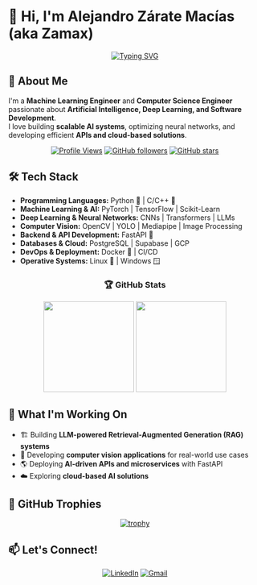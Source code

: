 # 👋 Hi, I'm Alejandro Zárate Macías (aka Zamax)  

<div align="center">
  
[![Typing SVG](https://readme-typing-svg.herokuapp.com?font=Fira+Code&pause=1000&color=2196F3&center=true&vCenter=true&width=435&lines=Machine+Learning+Engineer;AI+%26+Deep+Learning+Enthusiast;Software+Developer;Always+learning+new+things)](https://git.io/typing-svg)

</div>

## 🚀 About Me  
I'm a **Machine Learning Engineer** and **Computer Science Engineer** passionate about **Artificial Intelligence, Deep Learning, and Software Development**.  
I love building **scalable AI systems**, optimizing neural networks, and developing efficient **APIs and cloud-based solutions**.  

<div align="center">

[![Profile Views](https://komarev.com/ghpvc/?username=zamax14&color=blueviolet&style=flat-square)](https://github.com/zamax14)
[![GitHub followers](https://img.shields.io/github/followers/zamax14?label=Followers&style=social)](https://github.com/zamax14)
[![GitHub stars](https://img.shields.io/github/stars/zamax14?label=Stars&style=social)](https://github.com/zamax14)

</div>

## 🛠️ Tech Stack  
- **Programming Languages:** Python 🐍 | C/C++ 🔧  
- **Machine Learning & AI:** PyTorch | TensorFlow | Scikit-Learn  
- **Deep Learning & Neural Networks:** CNNs | Transformers | LLMs  
- **Computer Vision:** OpenCV | YOLO | Mediapipe | Image Processing  
- **Backend & API Development:** FastAPI 🚀
- **Databases & Cloud:** PostgreSQL | Supabase | GCP  
- **DevOps & Deployment:** Docker 🐳 | CI/CD
- **Operative Systems:** Linux 🐧 | Windows 🪟  

<div align="center">

### 🏆 GitHub Stats

<img height="180em" src="https://github-readme-stats.vercel.app/api?username=zamax14&show_icons=true&theme=tokyonight&include_all_commits=true&count_private=true"/>
<img height="180em" src="https://github-readme-stats.vercel.app/api/top-langs/?username=zamax14&layout=compact&langs_count=7&theme=tokyonight"/>

</div>


## 📌 What I'm Working On  
- 🏗️ Building **LLM-powered Retrieval-Augmented Generation (RAG) systems**  
- 🎥 Developing **computer vision applications** for real-world use cases  
- 🌎 Deploying **AI-driven APIs and microservices** with FastAPI  
- ☁️ Exploring **cloud-based AI solutions**  

## 🏅 GitHub Trophies

<div align="center">

[![trophy](https://github-profile-trophy.vercel.app/?username=zamax14&theme=tokyonight&row=1&column=7)](https://github.com/ryo-ma/github-profile-trophy)

</div>

## 📫 Let's Connect!  
<div align="center">

[![LinkedIn](https://img.shields.io/badge/LinkedIn-%230077B5.svg?style=for-the-badge&logo=linkedin&logoColor=white)](https://www.linkedin.com/in/alexzaratem14) 
[![Gmail](https://img.shields.io/badge/Gmail-D14836?style=for-the-badge&logo=gmail&logoColor=white)](mailto:zarate.alejandroM14@gmail.com)

</div>
